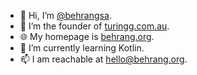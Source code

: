 - 👋 Hi, I’m [@behrangsa](https://social.vivaldi.net/@behrangsa).
- 👨 I’m the founder of [turingg.com.au](https://turingg.com.au).
- 🌐 My homepage is [behrang.org](https://behrang.org).
- 🌱 I’m currently learning Kotlin.
- 📫 I am reachable at [hello@behrang.org](mailto:hello@behrang.org).

<!---
behrangsa/behrangsa is a ✨ special ✨ repository because its `README.md` (this file) appears on your GitHub profile.
You can click the Preview link to take a look at your changes.
--->
